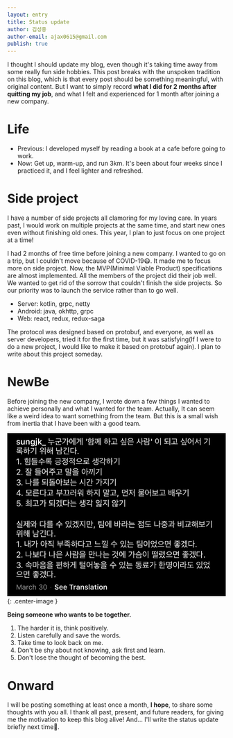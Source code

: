 ```yaml
---
layout: entry
title: Status update
author: 김성중
author-email: ajax0615@gmail.com
publish: true
---
```


I thought I should update my blog, even though it's taking time away from some really fun side hobbies. This post breaks with the unspoken tradition on this blog, which is that every post should be something meaningful, with original content. But I want to simply record **what I did for 2 months after quitting my job**, and what I felt and experienced for 1 month after joining a new company.

# Life
- Previous: I developed myself by reading a book at a cafe before going to work.
- Now: Get up, warm-up, and run 3km. It's been about four weeks since I practiced it, and I feel lighter and refreshed.

# Side project
I have a number of side projects all clamoring for my loving care. In years past, I would work on multiple projects at the same time, and start new ones even without finishing old ones. This year, I plan to just focus on one project at a time!

I had 2 months of free time before joining a new company. I wanted to go on a trip, but I couldn't move because of COVID-19😷. It made me to focus more on side project. Now, the MVP(Minimal Viable Product) specifications are almost implemented. All the members of the project did their job well. We wanted to get rid of the sorrow that couldn't finish the side projects. So our priority was to launch the service rather than to go well.

- Server: kotlin, grpc, netty
- Android: java, okhttp, grpc
- Web: react, redux, redux-saga

The protocol was designed based on protobuf, and everyone, as well as server developers, tried it for the first time, but it was satisfying(If I were to do a new project, I would like to make it based on protobuf again). I plan to write about this project someday.

# NewBe
Before joining the new company, I wrote down a few things I wanted to achieve personally and what I wanted for the team. Actually, It can seem like a weird idea to want something from the team. But this is a small wish from inertia that I have been with a good team.

![hope](/images/2020/05/02/hope.jpeg "hope"){: .center-image }

**Being someone who wants to be together.**<br/>
1. The harder it is, think positively.
2. Listen carefully and save the words.
3. Take time to look back on me.
4. Don't be shy about not knowing, ask first and learn.
5. Don't lose the thought of becoming the best.

# Onward
I will be posting something at least once a month, **I hope**, to share some thoughts with you all. I thank all past, present, and future readers, for giving me the motivation to keep this blog alive! And... I'll write the status update briefly next time🙂.
